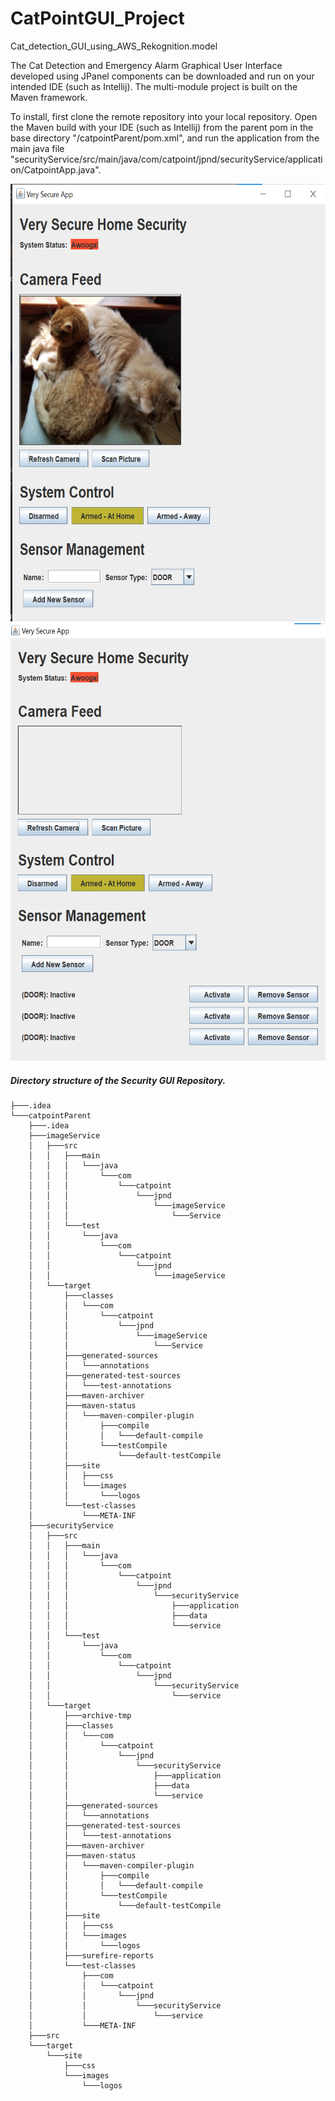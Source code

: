 # CatPointGUI_Project
Cat_detection_GUI_using_AWS_Rekognition.model

The Cat Detection and Emergency Alarm Graphical User Interface developed using JPanel components can be downloaded and run on your intended IDE (such as Intellij). The multi-module project is built on the Maven framework.

To install, first clone the remote repository into your local repository. Open the Maven build with your IDE (such as Intellij) from the parent pom in the base directory "/catpointParent/pom.xml", and run the application from the main java file "securityService/src/main/java/com/catpoint/jpnd/securityService/application/CatpointApp.java".





<img src="https://github.com/CharlesIro1125/CatPointGUI_Project/blob/b6f595d4317b6393a9d07014e73a541bd47f1a8f/catpointParent/src/images/cat_sensor1.png" alt="schema" width="600" height="700" />
<img src="https://github.com/CharlesIro1125/CatPointGUI_Project/blob/b6f595d4317b6393a9d07014e73a541bd47f1a8f/catpointParent/src/images/cat_sensor2.png" alt="schema" width="600" height="700" />

##### Directory structure of the Security GUI Repository.

```
├───.idea
└───catpointParent
    ├───.idea
    ├───imageService
    │   ├───src
    │   │   ├───main
    │   │   │   └───java
    │   │   │       └───com
    │   │   │           └───catpoint
    │   │   │               └───jpnd
    │   │   │                   └───imageService
    │   │   │                       └───Service
    │   │   └───test
    │   │       └───java
    │   │           └───com
    │   │               └───catpoint
    │   │                   └───jpnd
    │   │                       └───imageService
    │   └───target
    │       ├───classes
    │       │   └───com
    │       │       └───catpoint
    │       │           └───jpnd
    │       │               └───imageService
    │       │                   └───Service
    │       ├───generated-sources
    │       │   └───annotations
    │       ├───generated-test-sources
    │       │   └───test-annotations
    │       ├───maven-archiver
    │       ├───maven-status
    │       │   └───maven-compiler-plugin
    │       │       ├───compile
    │       │       │   └───default-compile
    │       │       └───testCompile
    │       │           └───default-testCompile
    │       ├───site
    │       │   ├───css
    │       │   └───images
    │       │       └───logos
    │       └───test-classes
    │           └───META-INF
    ├───securityService
    │   ├───src
    │   │   ├───main
    │   │   │   └───java
    │   │   │       └───com
    │   │   │           └───catpoint
    │   │   │               └───jpnd
    │   │   │                   └───securityService
    │   │   │                       ├───application
    │   │   │                       ├───data
    │   │   │                       └───service
    │   │   └───test
    │   │       └───java
    │   │           └───com
    │   │               └───catpoint
    │   │                   └───jpnd
    │   │                       └───securityService
    │   │                           └───service
    │   └───target
    │       ├───archive-tmp
    │       ├───classes
    │       │   └───com
    │       │       └───catpoint
    │       │           └───jpnd
    │       │               └───securityService
    │       │                   ├───application
    │       │                   ├───data
    │       │                   └───service
    │       ├───generated-sources
    │       │   └───annotations
    │       ├───generated-test-sources
    │       │   └───test-annotations
    │       ├───maven-archiver
    │       ├───maven-status
    │       │   └───maven-compiler-plugin
    │       │       ├───compile
    │       │       │   └───default-compile
    │       │       └───testCompile
    │       │           └───default-testCompile
    │       ├───site
    │       │   ├───css
    │       │   └───images
    │       │       └───logos
    │       ├───surefire-reports
    │       └───test-classes
    │           ├───com
    │           │   └───catpoint
    │           │       └───jpnd
    │           │           └───securityService
    │           │               └───service
    │           └───META-INF
    ├───src
    └───target
        └───site
            ├───css
            └───images
                └───logos
```
